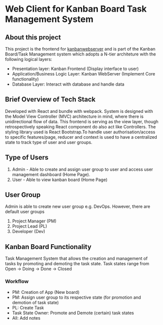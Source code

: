 # Web Client for Kanban Board Task Management System

## About this project
This project is the frontend for [kanbanwebserver](https://github.com/geekinDpink/KanbanWebServer) and is part of the Kanban Board/Task Management system which adopts a N-tier architeture with the following logical layers:
- Presentation layer: Kanban Frontend (Display interface to user)
- Application/Business Logic Layer: Kanban WebServer (Implement Core functionality)
- Database Layer: Interact with database and handle data

## Brief Overview of Tech Stack
Developed with React and bundle with webpack. System is designed with the Model View Controller (MVC) architecture in mind, where there is unidirectional flow of data. This frontend is serving as the view layer, though retrospectively speaking React component do also act like Controllers.
The styling library used is React Bootstrap.To handle user authorisation/access to specific features/page, reducer and context is used to have a centralized state to track type of user and user groups.

## Type of Users
1. Admin - Able to create and assign user group to user and access user management dashboard (Home Page). 
2. User - Able to view kanban board (Home Page)

## User Group
Admin is able to create new user group e.g. DevOps. However, there are default user groups
1. Project Manager (PM)
2. Project Lead (PL)
3. Developer (Dev)

## Kanban Board Functionality
Task Management System that allows the creation and management of tasks by promoting and demoting the task state.
Task states range from Open -> Doing -> Done -> Closed

### Workflow
- PM: Creation of App (New board)
- PM: Assign user group to its respective state (for promotion and demotion of task state)
- PL: Create Task
- Task State Owner: Promote and Demote (certain) task states
- All: Add notes
